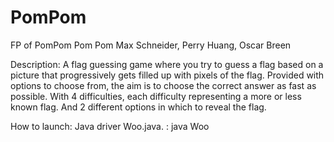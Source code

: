 # PomPom
FP of PomPom
Pom Pom
Max Schneider, Perry Huang, Oscar Breen

Description:
A flag guessing game where you try to guess a flag based on a picture that progressively gets filled up with pixels of the flag.
Provided with options to choose from, the aim is to choose the correct answer as fast as possible.
With 4 difficulties, each difficulty representing a more or less known flag.
And 2 different options in which to reveal the flag.


How to launch: 
Java driver Woo.java.
: 
java Woo
